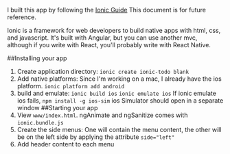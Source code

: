 I built this app by following the [Ionic Guide](ionicframework.com/docs/guide) This document is for future reference.

Ionic is a framework for web developers to build native apps with html, css, and javascript.  It's built with Angular, but you can use another mvc, although if you write with React, you'll probably write with React Native.

##Installing your app
1. Create application directory: `ionic create ionic-todo blank`
2. Add native platforms: Since I'm working on a mac, I already have the ios platform.
 `ionic platform add android`
3. build and emulate: `ionic build ios` `ionic emulate ios`
	If ionic emulate ios fails, `npm install -g ios-sim`
	ios Simulator should open in a separate window
##Starting your app
4. View `www/index.html`. ngAnimate and ngSanitize comes with `ionic.bundle.js`
5. Create the side menus: One will contain the menu content, the other will be on the left side by applying the attribute `side="left"`
6. Add header content to each menu
